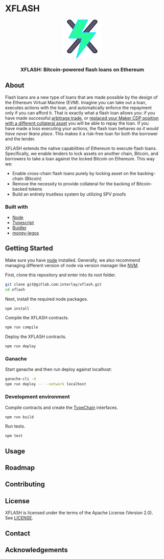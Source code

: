 # XFLASH

<div align="center">
	<p align="center">
		<img src="media/icon_256.png" alt="logo" width="128" height="128">
	</p>
	<p> 
		<h3 align="center">XFLASH: Bitcoin-powered flash loans on Ethereum</h3>
	</p>
</div>

## About

Flash loans are a new type of loans that are made possible by the design of the Ethereum Virtual Machine (EVM). Imagine you can take out a loan, executes actions with the loan, and automatically enforce the repayment only if you can afford it. That is exactly what a flash loan allows you: if you have made successful [arbitrage trade](https://medium.com/@bneiluj/flash-boys-arbitrage-dao-c0b96d094f93), or [replaced your Maker CDP position with a different collateral asset](https://collateralswap.com/) you will be able to repay the loan. If you have made a loss executing your actions, the flash loan behaves *as it would have never tkane place*. This makes it a risk-free loan for both the borrower and the lender.

XFLASH extends the native capabilities of Ethereum to execute flash loans. Specifically, we enable lenders to lock assets on another chain, Bitcoin, and borrowers to take a loan against the locked Bitcoin on Ethereum. This way we:

* Enable cross-chain flash loans purely by locking asset on the backing-chain (Bitcoin)
* Remove the necessity to provide collateral for the backing of Bitcoin-backed tokens
* Build an entirely trustless system by utilizing SPV proofs

### Built with

* [Node]()
* [Typescript]()
* [Buidler]()
* [money-legos](https://github.com/studydefi/money-legos)

## Getting Started

Make sure you have [node](https://nodejs.org/en/) installed. Generally, we also recommend managing different version of node via version manager like [NVM](https://github.com/nvm-sh/nvm).

First, clone this repository and enter into its root folder.

```bash
git clone git@gitlab.com:interlay/xflash.git
cd xflash
```

Next, install the required node packages.

```bash
npm install
```

Compile the XFLASH contracts.

```bash
npm run compile
```

Deploy the XFLASH contracts.

```bash
npm run deploy
```

### Ganache

Start ganache and then run deploy against localhost:

```bash
ganache-cli -d
npm run deploy -- --network localhost
```

### Development environment

Compile contracts and create the [TypeChain](https://github.com/ethereum-ts/TypeChain) interfaces.

```bash
npm run build
```

Run tests.

```bash
npm test
```


## Usage



## Roadmap

## Contributing

## License

XFLASH is licensed under the terms of the Apache License (Version 2.0). See [LICENSE](LICENSE).

## Contact

## Acknowledgements

